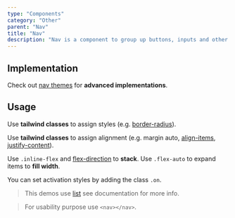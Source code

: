 ```yaml
---
type: "Components"
category: "Other"
parent: "Nav"
title: "Nav"
description: "Nav is a component to group up buttons, inputs and other content."
---
```


## Implementation

Check out [nav themes](/themes/nav) for **advanced implementations**.

<demo>
  <div class="gatsby_demo_item" data-iframe="demos/themes/animation/collapse-animation-v1">
  </div>
</demo>

## Usage

Use **tailwind classes** to assign styles (e.g. [border-radius](https://tailwindcss.com/docs/border-radius)).

Use **tailwind classes** to assign alignment (e.g. margin auto, [align-items](https://tailwindcss.com/docs/align-items), [justify-content](https://tailwindcss.com/docs/justify-content)).

Use `.inline-flex` and [flex-direction](https://tailwindcss.com/docs/flex-direction) to **stack**. Use `.flex-auto` to expand items to **fill width**.

You can set activation styles by adding the class `.on`.

> This demos use [list](/components/list) see documentation for more info.

> For usability purpose use `<nav></nav>`.

<demo>
  <demoinline src="demos/components/nav/usage">
  </demoinline>
</demo>
